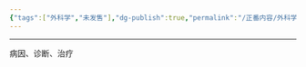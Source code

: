 ```yaml
---
{"tags":["外科学","未发售"],"dg-publish":true,"permalink":"/正番内容/外科学/Episode 06. 普外科/直肠脱垂/","dgPassFrontmatter":true}
---
```


---
病因、诊断、治疗